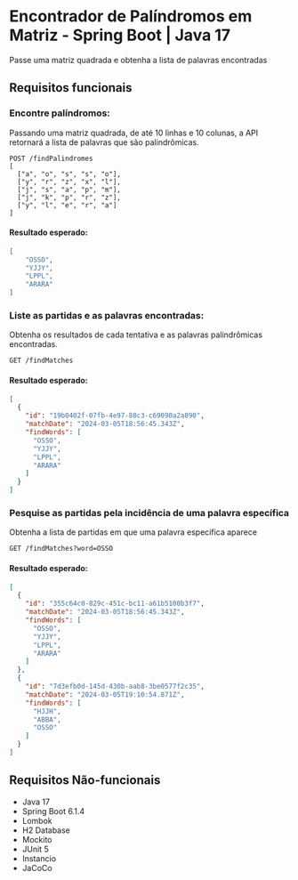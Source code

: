 # Encontrador de Palíndromos em Matriz - Spring Boot | Java 17
Passe uma matriz quadrada e obtenha a lista de palavras encontradas 

## Requisitos funcionais
### Encontre palíndromos:
Passando uma matriz quadrada, de até 10 linhas e 10 colunas, a API retornará a lista
de palavras que são palindrômicas.

```http
POST /findPalindromes
[
  ["a", "o", "s", "s", "o"],
  ["y", "r", "z", "x", "l"],
  ["j", "s", "a", "p", "m"],
  ["j", "k", "p", "r", "z"],
  ["y", "l", "e", "r", "a"]
]
```

#### Resultado esperado:
```json
[
    "OSSO",
    "YJJY",
    "LPPL",
    "ARARA"
]
```

### Liste as partidas e as palavras encontradas:
Obtenha os resultados de cada tentativa e as palavras palindrômicas encontradas.

```http
GET /findMatches
```

#### Resultado esperado:
```json
[
  {
    "id": "19b0402f-07fb-4e97-88c3-c69090a2a890",
    "matchDate": "2024-03-05T18:56:45.343Z",
    "findWords": [
      "OSSO",
      "YJJY",
      "LPPL",
      "ARARA"
    ]
  }
]
```

### Pesquise as partidas pela incidência de uma palavra específica
Obtenha a lista de partidas em que uma palavra específica aparece

```http
GET /findMatches?word=OSSO
```

#### Resultado esperado:
```json
[
  {
    "id": "355c64c0-829c-451c-bc11-a61b5100b3f7",
    "matchDate": "2024-03-05T18:56:45.343Z",
    "findWords": [
      "OSSO",
      "YJJY",
      "LPPL",
      "ARARA"
    ]
  },
  {
    "id": "7d3efb0d-145d-430b-aab8-3be0577f2c35",
    "matchDate": "2024-03-05T19:10:54.871Z",
    "findWords": [
      "HJJH",
      "ABBA",
      "OSSO"
    ]
  }
]
```

## Requisitos Não-funcionais
- Java 17
- Spring Boot 6.1.4
- Lombok
- H2 Database
- Mockito
- JUnit 5
- Instancio
- JaCoCo
